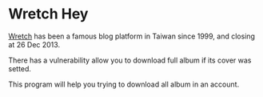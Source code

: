 Wretch Hey
==========

[Wretch][1] has been a famous blog platform in Taiwan since 1999, and closing at 26 Dec 2013.

There has a vulnerability allow you to download full album if its cover was setted.

This program will help you trying to download all album in an account.


  [1]: http://en.wikipedia.org/wiki/Wretch_%28website%29